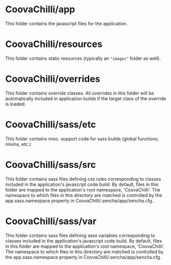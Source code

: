 # CoovaChilli/app

This folder contains the javascript files for the application.

# CoovaChilli/resources

This folder contains static resources (typically an `"images"` folder as well).

# CoovaChilli/overrides

This folder contains override classes. All overrides in this folder will be 
automatically included in application builds if the target class of the override
is loaded.

# CoovaChilli/sass/etc

This folder contains misc. support code for sass builds (global functions, 
mixins, etc.)

# CoovaChilli/sass/src

This folder contains sass files defining css rules corresponding to classes
included in the application's javascript code build.  By default, files in this 
folder are mapped to the application's root namespace, 'CoovaChilli'. The
namespace to which files in this directory are matched is controlled by the
app.sass.namespace property in CoovaChilli/.sencha/app/sencha.cfg. 

# CoovaChilli/sass/var

This folder contains sass files defining sass variables corresponding to classes
included in the application's javascript code build.  By default, files in this 
folder are mapped to the application's root namespace, 'CoovaChilli'. The
namespace to which files in this directory are matched is controlled by the
app.sass.namespace property in CoovaChilli/.sencha/app/sencha.cfg. 
